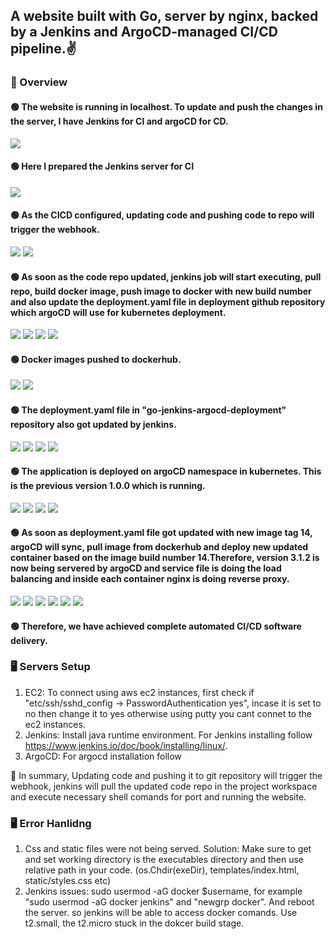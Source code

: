## A website built with Go, server by nginx, backed by a Jenkins and ArgoCD-managed CI/CD pipeline.✌️

### 🔰 Overview 

#### 🟢 The website is running in localhost. To update and push the changes in the server, I have Jenkins for CI and argoCD for CD.
![](./images/a.png)
#### 🟢 Here I prepared the Jenkins server for CI
![](./images/ec2.png)

#### 🟢 As the CICD configured, updating code and pushing code to repo will trigger the webhook.
![](./images/codeb.png)
![](./images/webhook.png)

#### 🟢 As soon as the code repo updated, jenkins job will start executing, pull repo, build docker image, push image to docker with new build number and also update the deployment.yaml file in deployment github repository which argoCD will use for kubernetes deployment. 
![](./images/j11.png)
![](./images/j2.png)
![](./images/j3.png)
![](./images/j4.png)

#### 🟢 Docker images pushed to dockerhub.
![](./images/dh1.png)
![](./images/dh2.png)

#### 🟢 The deployment.yaml file in "go-jenkins-argocd-deployment" repository also got updated by jenkins.
![](./images/d1.png)
![](./images/d2.png)
![](./images/d3.png)
![](./images/jserver.png)

#### 🟢 The application is deployed on argoCD namespace in kubernetes. This is the previous version 1.0.0 which is running.
![](./images/acd/app-service-port.png)
![](./images/acd/v1d.png)
![](./images/acd/v1acd.png)
![](./images/acd/v1.png)

#### 🟢 As soon as deployment.yaml file got updated with new image tag 14, argoCD will sync, pull image from dockerhub and deploy new updated container based on the image build number 14.Therefore, version 3.1.2 is now being servered by argoCD and service file is doing the load balancing and inside each container nginx is doing reverse proxy.
![](./images/acd/v3d.png)
![](./images/acd/outofsync.png)
![](./images/acd/v3acd.png)
![](./images/acd/v3.png)
![](./images/acd/v3logs.png)
![](./images/acd/v3logss.png)

#### 🟢 Therefore, we have achieved complete automated CI/CD software delivery. 

### 🖥️ Servers Setup 
1. EC2: To connect using aws ec2 instances, first check if "etc/ssh/sshd_config -> PasswordAuthentication yes", incase it is set to no then change it to yes otherwise using putty you cant connet to the ec2 instances. 
2. Jenkins: Install java runtime environment. For Jenkins installing follow https://www.jenkins.io/doc/book/installing/linux/. 
3. ArgoCD: For argocd installation follow 

🎯 In summary, Updating code and pushing it to git repository will trigger the webhook, jenkins will pull the updated code repo in the project workspace and execute necessary shell comands for port and running the website.

### 🖥️ Error Hanlidng
1. Css and static files were not being served. Solution: Make sure to get and set working directory is the executables directory and then use relative path in your code. (os.Chdir(exeDir), templates/index.html, static/styles.css etc)
2. Jenkins issues: sudo usermod -aG docker $username, for example "sudo usermod -aG docker jenkins" and "newgrp docker". And reboot the server. so jenkins will be able to access docker comands. Use t2.small, the t2.micro stuck in the dokcer build stage.

